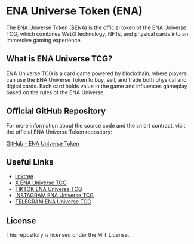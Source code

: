 # ENA Universe Token (ENA)

The ENA Universe Token ($ENA) is the official token of the ENA Universe TCG, which combines Web3 technology, NFTs, and physical cards into an immersive gaming experience.

## What is ENA Universe TCG?

ENA Universe TCG is a card game powered by blockchain, where players can use the ENA Universe Token to buy, sell, and trade both physical and digital cards. Each card holds value in the game and influences gameplay based on the rules of the ENA Universe.

## Official GitHub Repository

For more information about the source code and the smart contract, visit the official ENA Universe Token repository:

[GitHub - ENA Universe Token](https://github.com/EnaUniverseTCG/ena-universe-token)

## Useful Links

- [linktree](https://linktr.ee/enauniverseTCG )
- [X ENA Universe TCG](https://x.com/enauniverseTCG)
- [TIKTOK ENA Universe TCG](https://www.tiktok.com/@enauniverse)
- [INSTAGRAM ENA Universe TCG](https://www.instagram.com/ENAUNIVERSETCG)
- [TELEGRAM ENA Universe TCG](https://t.me/EnaUniverse)

## License

This repository is licensed under the MIT License.

